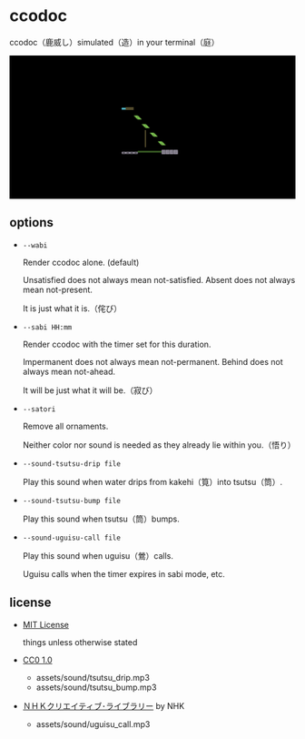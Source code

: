 # ccodoc

ccodoc（鹿威し）simulated（造）in your terminal（庭）

<div align="center">
  <img src="./assets/ccodoc.png" alt="ccodoc" align="center" width="640"/>
</div>

## options

- `--wabi`

    Render ccodoc alone. (default)

    Unsatisfied does not always mean not-satisfied. Absent does not always mean not-present.

    It is just what it is.（侘び）

- `--sabi HH:mm`

    Render ccodoc with the timer set for this duration.

    Impermanent does not always mean not-permanent. Behind does not always mean not-ahead.

    It will be just what it will be.（寂び）

- `--satori`

    Remove all ornaments.

    Neither color nor sound is needed as they already lie within you.（悟り）

- `--sound-tsutsu-drip file`

    Play this sound when water drips from kakehi（筧）into tsutsu（筒）.

- `--sound-tsutsu-bump file`

    Play this sound when tsutsu（筒）bumps.

- `--sound-uguisu-call file`

    Play this sound when uguisu（鶯）calls.

    Uguisu calls when the timer expires in sabi mode, etc.

## license

- [MIT License](./LICENSE)

    things unless otherwise stated

- [CC0 1.0](https://creativecommons.org/publicdomain/zero/1.0/deed.en)
  - assets/sound/tsutsu_drip.mp3
  - assets/sound/tsutsu_bump.mp3

- [ＮＨＫクリエイティブ･ライブラリー](https://www.nhk.or.jp/archives/creative/rule.html) by NHK
  - assets/sound/uguisu_call.mp3
